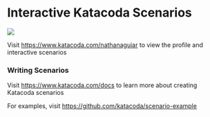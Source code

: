 # Interactive Katacoda Scenarios

[![](http://shields.katacoda.com/katacoda/nathanaguiar/count.svg)](https://www.katacoda.com/nathanaguiar "Get your profile on Katacoda.com")

Visit https://www.katacoda.com/nathanaguiar to view the profile and interactive scenarios

### Writing Scenarios
Visit https://www.katacoda.com/docs to learn more about creating Katacoda scenarios

For examples, visit https://github.com/katacoda/scenario-example
